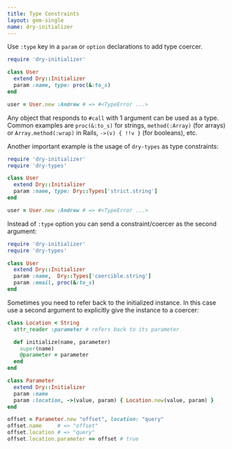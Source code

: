 ```yaml
---
title: Type Constraints
layout: gem-single
name: dry-initializer
---
```


Use `:type` key in a `param` or `option` declarations to add type coercer.

```ruby
require 'dry-initializer'

class User
  extend Dry::Initializer
  param :name, type: proc(&:to_s)
end

user = User.new :Andrew # => #<TypeError ...>
```

Any object that responds to `#call` with 1 argument can be used as a type. Common examples are `proc(&:to_s)` for strings, `method(:Array)` (for arrays) or `Array.method(:wrap)` in Rails, `->(v) { !!v }` (for booleans), etc.

Another important example is the usage of `dry-types` as type constraints:

```ruby
require 'dry-initializer'
require 'dry-types'

class User
  extend Dry::Initializer
  param :name, type: Dry::Types['strict.string']
end

user = User.new :Andrew # => #<TypeError ...>
```

Instead of `:type` option you can send a constraint/coercer as the second argument:

```ruby
require 'dry-initializer'
require 'dry-types'

class User
  extend Dry::Initializer
  param :name,  Dry::Types['coercible.string']
  param :email, proc(&:to_s)
end
```

Sometimes you need to refer back to the initialized instance. In this case use a second argument to explicitly give the instance to a coercer:

```ruby
class Location < String
  attr_reader :parameter # refers back to its parameter

  def initialize(name, parameter)
    super(name)
    @parameter = parameter
  end
end

class Parameter
  extend Dry::Initializer
  param :name
  param :location, ->(value, param) { Location.new(value, param) }
end

offset = Parameter.new "offset", location: "query"
offset.name     # => "offset"
offset.location # => "query"
offset.location.parameter == offset # true
```

[dry-types]: https://github.com/dry-rb/dry-types
[dry-types-docs]: http://dry-rb.org/gems/dry-types/
